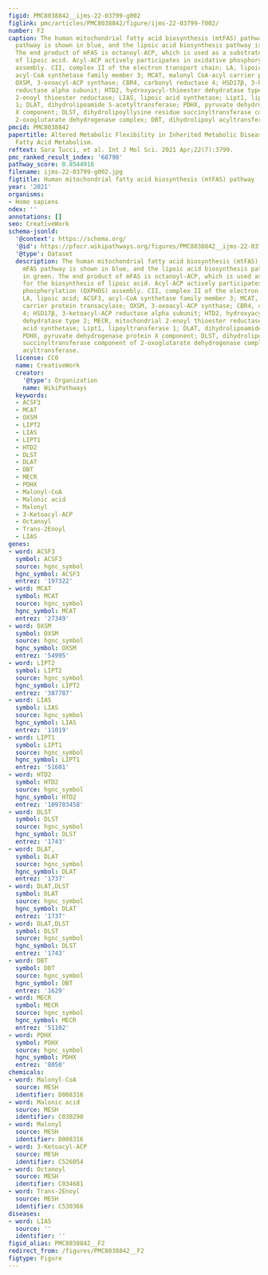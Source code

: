 ```yaml
---
figid: PMC8038842__ijms-22-03799-g002
figlink: pmc/articles/PMC8038842/figure/ijms-22-03799-f002/
number: F2
caption: The human mitochondrial fatty acid biosynthesis (mtFAS) pathway. The mFAS
  pathway is shown in blue, and the lipoic acid biosynthesis pathway is shown in green.
  The end product of mFAS is octanoyl-ACP, which is used as a substrate for the biosynthesis
  of lipoic acid. Acyl-ACP actively participates in oxidative phosphorylation (OXPHOS)
  assembly. CII, complex II of the electron transport chain; LA, lipoic acid; ACSF3,
  acyl-CoA synthetase family member 3; MCAT, malonyl CoA-acyl carrier protein transacylase;
  OXSM, 3-oxoacyl-ACP synthase; CBR4, carbonyl reductase 4; HSD17β, 3-ketoacyl-ACP
  reductase alpha subunit; HTD2, hydroxyacyl-thioester dehydratase type 2; MECR, mitochondrial
  2-enoyl thioester reductase; LIAS, lipoic acid synthetase; Lipt1, lipoyltransferase
  1; DLAT, dihydrolipoamide S-acetyltransferase; PDHX, pyruvate dehydrogenase protein
  X component; DLST, dihydrolipoyllysine residue succinyltransferase component of
  2-oxoglutarate dehydrogenase complex; DBT, dihydrolipoyl acyltransferase.
pmcid: PMC8038842
papertitle: Altered Metabolic Flexibility in Inherited Metabolic Diseases of Mitochondrial
  Fatty Acid Metabolism.
reftext: Sara Tucci, et al. Int J Mol Sci. 2021 Apr;22(7):3799.
pmc_ranked_result_index: '68798'
pathway_score: 0.8544916
filename: ijms-22-03799-g002.jpg
figtitle: Human mitochondrial fatty acid biosynthesis (mtFAS) pathway
year: '2021'
organisms:
- Homo sapiens
ndex: ''
annotations: []
seo: CreativeWork
schema-jsonld:
  '@context': https://schema.org/
  '@id': https://pfocr.wikipathways.org/figures/PMC8038842__ijms-22-03799-g002.html
  '@type': Dataset
  description: The human mitochondrial fatty acid biosynthesis (mtFAS) pathway. The
    mFAS pathway is shown in blue, and the lipoic acid biosynthesis pathway is shown
    in green. The end product of mFAS is octanoyl-ACP, which is used as a substrate
    for the biosynthesis of lipoic acid. Acyl-ACP actively participates in oxidative
    phosphorylation (OXPHOS) assembly. CII, complex II of the electron transport chain;
    LA, lipoic acid; ACSF3, acyl-CoA synthetase family member 3; MCAT, malonyl CoA-acyl
    carrier protein transacylase; OXSM, 3-oxoacyl-ACP synthase; CBR4, carbonyl reductase
    4; HSD17β, 3-ketoacyl-ACP reductase alpha subunit; HTD2, hydroxyacyl-thioester
    dehydratase type 2; MECR, mitochondrial 2-enoyl thioester reductase; LIAS, lipoic
    acid synthetase; Lipt1, lipoyltransferase 1; DLAT, dihydrolipoamide S-acetyltransferase;
    PDHX, pyruvate dehydrogenase protein X component; DLST, dihydrolipoyllysine residue
    succinyltransferase component of 2-oxoglutarate dehydrogenase complex; DBT, dihydrolipoyl
    acyltransferase.
  license: CC0
  name: CreativeWork
  creator:
    '@type': Organization
    name: WikiPathways
  keywords:
  - ACSF3
  - MCAT
  - OXSM
  - LIPT2
  - LIAS
  - LIPT1
  - HTD2
  - DLST
  - DLAT
  - DBT
  - MECR
  - PDHX
  - Malonyl-CoA
  - Malonic acid
  - Malonyl
  - 3-Ketoacyl-ACP
  - Octanoyl
  - Trans-2Enoyl
  - LIAS
genes:
- word: ACSF3
  symbol: ACSF3
  source: hgnc_symbol
  hgnc_symbol: ACSF3
  entrez: '197322'
- word: MCAT
  symbol: MCAT
  source: hgnc_symbol
  hgnc_symbol: MCAT
  entrez: '27349'
- word: OXSM
  symbol: OXSM
  source: hgnc_symbol
  hgnc_symbol: OXSM
  entrez: '54995'
- word: LIPT2
  symbol: LIPT2
  source: hgnc_symbol
  hgnc_symbol: LIPT2
  entrez: '387787'
- word: LIAS
  symbol: LIAS
  source: hgnc_symbol
  hgnc_symbol: LIAS
  entrez: '11019'
- word: LIPT1
  symbol: LIPT1
  source: hgnc_symbol
  hgnc_symbol: LIPT1
  entrez: '51601'
- word: HTD2
  symbol: HTD2
  source: hgnc_symbol
  hgnc_symbol: HTD2
  entrez: '109703458'
- word: DLST
  symbol: DLST
  source: hgnc_symbol
  hgnc_symbol: DLST
  entrez: '1743'
- word: DLAT,
  symbol: DLAT
  source: hgnc_symbol
  hgnc_symbol: DLAT
  entrez: '1737'
- word: DLAT,DLST
  symbol: DLAT
  source: hgnc_symbol
  hgnc_symbol: DLAT
  entrez: '1737'
- word: DLAT,DLST
  symbol: DLST
  source: hgnc_symbol
  hgnc_symbol: DLST
  entrez: '1743'
- word: DBT
  symbol: DBT
  source: hgnc_symbol
  hgnc_symbol: DBT
  entrez: '1629'
- word: МECR
  symbol: MECR
  source: hgnc_symbol
  hgnc_symbol: MECR
  entrez: '51102'
- word: PDHX
  symbol: PDHX
  source: hgnc_symbol
  hgnc_symbol: PDHX
  entrez: '8050'
chemicals:
- word: Malonyl-CoA
  source: MESH
  identifier: D008316
- word: Malonic acid
  source: MESH
  identifier: C030290
- word: Malonyl
  source: MESH
  identifier: D008316
- word: 3-Ketoacyl-ACP
  source: MESH
  identifier: C526054
- word: Octanoyl
  source: MESH
  identifier: C034681
- word: Trans-2Enoyl
  source: MESH
  identifier: C530366
diseases:
- word: LIAS
  source: ''
  identifier: ''
figid_alias: PMC8038842__F2
redirect_from: /figures/PMC8038842__F2
figtype: Figure
---
```

